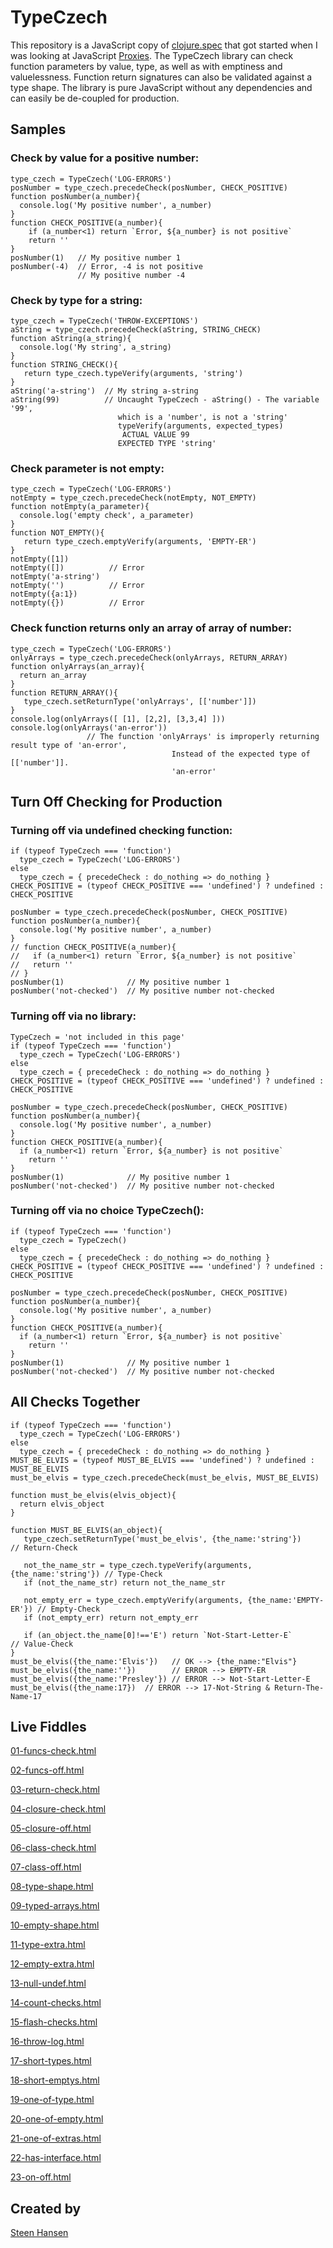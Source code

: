 

  
  


# TypeCzech

  
This repository is a JavaScript copy of [clojure.spec](https://clojure.org/about/spec) that got started when I was looking at JavaScript [Proxies](https://developer.mozilla.org/en-US/docs/Web/JavaScript/Reference/Global_Objects/Proxy). 
The TypeCzech library can check function parameters by value, type, as well as with emptiness and valuelessness. 
Function return signatures can also be validated against a type shape.
The library is pure JavaScript without any dependencies and can easily be de-coupled for production.
 




## Samples

### Check by value for a positive number:

    type_czech = TypeCzech('LOG-ERRORS')
    posNumber = type_czech.precedeCheck(posNumber, CHECK_POSITIVE) 
    function posNumber(a_number){
      console.log('My positive number', a_number)
    }
    function CHECK_POSITIVE(a_number){
        if (a_number<1) return `Error, ${a_number} is not positive`
        return ''
    }
    posNumber(1)   // My positive number 1
    posNumber(-4)  // Error, -4 is not positive
                   // My positive number -4

### Check by type for a string:

    type_czech = TypeCzech('THROW-EXCEPTIONS')
    aString = type_czech.precedeCheck(aString, STRING_CHECK) 
    function aString(a_string){
      console.log('My string', a_string)
    }
    function STRING_CHECK(){
       return type_czech.typeVerify(arguments, 'string')
    }
    aString('a-string')  // My string a-string
    aString(99)          // Uncaught TypeCzech - aString() - The variable '99',
                            which is a 'number', is not a 'string'
                            typeVerify(arguments, expected_types)
                             ACTUAL VALUE 99
                            EXPECTED TYPE 'string'

### Check parameter is not empty:
    type_czech = TypeCzech('LOG-ERRORS')
    notEmpty = type_czech.precedeCheck(notEmpty, NOT_EMPTY) 
    function notEmpty(a_parameter){
      console.log('empty check', a_parameter)
    }
    function NOT_EMPTY(){
       return type_czech.emptyVerify(arguments, 'EMPTY-ER')
    }
    notEmpty([1]) 
    notEmpty([])          // Error
    notEmpty('a-string')
    notEmpty('')          // Error
    notEmpty({a:1})
    notEmpty({})          // Error

### Check function returns only an array of array of number:
    type_czech = TypeCzech('LOG-ERRORS')
    onlyArrays = type_czech.precedeCheck(onlyArrays, RETURN_ARRAY) 
    function onlyArrays(an_array){
      return an_array
    }
    function RETURN_ARRAY(){
       type_czech.setReturnType('onlyArrays', [['number']])
    }
    console.log(onlyArrays([ [1], [2,2], [3,3,4] ]))      
    console.log(onlyArrays('an-error'))  
                     // The function 'onlyArrays' is improperly returning result type of 'an-error', 
                                        Instead of the expected type of [['number']]. 
                                        'an-error'

## Turn Off Checking for Production

### Turning off via undefined checking function:
    if (typeof TypeCzech === 'function')
      type_czech = TypeCzech('LOG-ERRORS')
    else
      type_czech = { precedeCheck : do_nothing => do_nothing }
    CHECK_POSITIVE = (typeof CHECK_POSITIVE === 'undefined') ? undefined : CHECK_POSITIVE

    posNumber = type_czech.precedeCheck(posNumber, CHECK_POSITIVE) 
    function posNumber(a_number){
      console.log('My positive number', a_number)
    }
    // function CHECK_POSITIVE(a_number){
    //   if (a_number<1) return `Error, ${a_number} is not positive`
    //   return ''
    // }
    posNumber(1)              // My positive number 1
    posNumber('not-checked')  // My positive number not-checked

### Turning off via no library:
    TypeCzech = 'not included in this page'
    if (typeof TypeCzech === 'function')
      type_czech = TypeCzech('LOG-ERRORS')
    else
      type_czech = { precedeCheck : do_nothing => do_nothing }
    CHECK_POSITIVE = (typeof CHECK_POSITIVE === 'undefined') ? undefined : CHECK_POSITIVE

    posNumber = type_czech.precedeCheck(posNumber, CHECK_POSITIVE) 
    function posNumber(a_number){
      console.log('My positive number', a_number)
    }
    function CHECK_POSITIVE(a_number){
      if (a_number<1) return `Error, ${a_number} is not positive`
        return ''
    }
    posNumber(1)              // My positive number 1
    posNumber('not-checked')  // My positive number not-checked

### Turning off via no choice TypeCzech():
    if (typeof TypeCzech === 'function')
      type_czech = TypeCzech()
    else
      type_czech = { precedeCheck : do_nothing => do_nothing }
    CHECK_POSITIVE = (typeof CHECK_POSITIVE === 'undefined') ? undefined : CHECK_POSITIVE

    posNumber = type_czech.precedeCheck(posNumber, CHECK_POSITIVE) 
    function posNumber(a_number){
      console.log('My positive number', a_number)
    }
    function CHECK_POSITIVE(a_number){
      if (a_number<1) return `Error, ${a_number} is not positive`
        return ''
    }
    posNumber(1)              // My positive number 1
    posNumber('not-checked')  // My positive number not-checked

## All Checks Together
    if (typeof TypeCzech === 'function')
      type_czech = TypeCzech('LOG-ERRORS')
    else
      type_czech = { precedeCheck : do_nothing => do_nothing }
    MUST_BE_ELVIS = (typeof MUST_BE_ELVIS === 'undefined') ? undefined : MUST_BE_ELVIS
    must_be_elvis = type_czech.precedeCheck(must_be_elvis, MUST_BE_ELVIS) 

    function must_be_elvis(elvis_object){
      return elvis_object
    }

    function MUST_BE_ELVIS(an_object){
       type_czech.setReturnType('must_be_elvis', {the_name:'string'})           // Return-Check

       not_the_name_str = type_czech.typeVerify(arguments, {the_name:'string'}) // Type-Check  
       if (not_the_name_str) return not_the_name_str

       not_empty_err = type_czech.emptyVerify(arguments, {the_name:'EMPTY-ER'}) // Empty-Check 
       if (not_empty_err) return not_empty_err

       if (an_object.the_name[0]!=='E') return `Not-Start-Letter-E`             // Value-Check
    }
    must_be_elvis({the_name:'Elvis'})   // OK --> {the_name:"Elvis"}
    must_be_elvis({the_name:''})        // ERROR --> EMPTY-ER
    must_be_elvis({the_name:'Presley'}) // ERROR --> Not-Start-Letter-E
    must_be_elvis({the_name:17})  // ERROR --> 17-Not-String & Return-The-Name-17






## Live Fiddles
[01-funcs-check.html](https://jsfiddle.net/steen_hansen/9u54vsd2/2/)

[02-funcs-off.html](https://jsfiddle.net/steen_hansen/6zy89om1/4/)

[03-return-check.html](https://jsfiddle.net/steen_hansen/m1tce27f/)

[04-closure-check.html](https://jsfiddle.net/steen_hansen/nve4d3ah/)

[05-closure-off.html](https://jsfiddle.net/steen_hansen/wrkvscqg/)

[06-class-check.html](https://jsfiddle.net/steen_hansen/jxrdom62/)

[07-class-off.html](https://jsfiddle.net/steen_hansen/abh0jkL1/)

[08-type-shape.html](https://jsfiddle.net/steen_hansen/3pv5qwx8/)

[09-typed-arrays.html](https://jsfiddle.net/steen_hansen/hrvucjzm/1/)

[10-empty-shape.html](https://jsfiddle.net/steen_hansen/r8L3mp40/)

[11-type-extra.html](https://jsfiddle.net/steen_hansen/Lhwov8y9/)

[12-empty-extra.html](https://jsfiddle.net/steen_hansen/qp29Ljd1/)

[13-null-undef.html](https://jsfiddle.net/steen_hansen/og2sk4b9/)

[14-count-checks.html](https://jsfiddle.net/steen_hansen/rh79bLwa/)

[15-flash-checks.html](https://jsfiddle.net/steen_hansen/1ref2ot7/)

[16-throw-log.html](https://jsfiddle.net/steen_hansen/zkhfLw0u/)

[17-short-types.html](https://jsfiddle.net/steen_hansen/bsw3yp5c/)

[18-short-emptys.html](https://jsfiddle.net/steen_hansen/063wLqfs/)

[19-one-of-type.html](https://jsfiddle.net/steen_hansen/x8h6dvj5/)

[20-one-of-empty.html](https://jsfiddle.net/steen_hansen/b7cfsz9y/)

[21-one-of-extras.html](https://jsfiddle.net/steen_hansen/Lwn504es/)

[22-has-interface.html](https://jsfiddle.net/steen_hansen/hjxekf63/)

[23-on-off.html](https://jsfiddle.net/steen_hansen/ntrsobk3/)



## Created by


[Steen Hansen](https://github.com/steenhansen)

